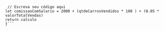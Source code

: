 ``` function calculaSalario(qtdeCarrosVendidos, valorTotalVendas) {
 // Escreva seu código aqui
let comissaoComSalario = 2000 + (qtdeCarrosVendidos * 100 ) + (0.05 * valorTotalVendas)
return calculo
}```